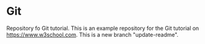 # Git
Repository fo Git tutorial.
This is an example repository for the Git tutorial on https://www.w3school.com.
This is a new branch "update-readme".
